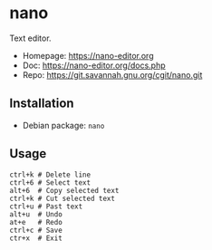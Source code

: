 # nano

Text editor.

- Homepage: <https://nano-editor.org>
- Doc: <https://nano-editor.org/docs.php>
- Repo: <https://git.savannah.gnu.org/cgit/nano.git>

## Installation

- Debian package: `nano`

## Usage

```text
ctrl+k # Delete line
ctrl+6 # Select text
alt+6  # Copy selected text
ctrl+k # Cut selected text
ctrl+u # Past text
alt+u  # Undo
at+e   # Redo
ctrl+c # Save
ctr+x  # Exit
```
